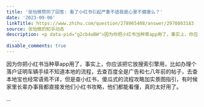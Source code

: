 ```yaml
---
title: '张怡微赞同了回答: 看了小红书引起严重不适我是心里不健康么？'
date: '2023-09-06'
linkTitle: https://www.zhihu.com/question/278965408/answer/2970803183
source: 张怡微的知乎动态
description: <p data-pid="g2cb4oBW">因为你把小红书当种草app用了，事实上，你应该把它放搜索引擎用，比如办理个落户证明车辆手续不知道本地的流程，去查百度全是广告和七八年前的帖子，去查本地宝也经常语焉不详，但是查小红书，傻瓜式的流程攻略加实景图指引，有时候家里长辈办事我都直接发他们小红书攻略，他们都能看懂，真的太好用了。</p>
  ...
disable_comments: true
---
```

<p data-pid="g2cb4oBW">因为你把小红书当种草app用了，事实上，你应该把它放搜索引擎用，比如办理个落户证明车辆手续不知道本地的流程，去查百度全是广告和七八年前的帖子，去查本地宝也经常语焉不详，但是查小红书，傻瓜式的流程攻略加实景图指引，有时候家里长辈办事我都直接发他们小红书攻略，他们都能看懂，真的太好用了。</p> ...